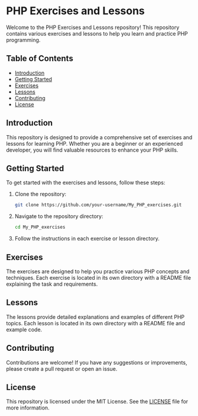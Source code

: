 # PHP Exercises and Lessons

Welcome to the PHP Exercises and Lessons repository! This repository contains various exercises and lessons to help you learn and practice PHP programming.

## Table of Contents

- [Introduction](#introduction)
- [Getting Started](#getting-started)
- [Exercises](#exercises)
- [Lessons](#lessons)
- [Contributing](#contributing)
- [License](#license)

## Introduction

This repository is designed to provide a comprehensive set of exercises and lessons for learning PHP. Whether you are a beginner or an experienced developer, you will find valuable resources to enhance your PHP skills.

## Getting Started

To get started with the exercises and lessons, follow these steps:

1. Clone the repository:
    ```sh
    git clone https://github.com/your-username/My_PHP_exercises.git
    ```
2. Navigate to the repository directory:
    ```sh
    cd My_PHP_exercises
    ```
3. Follow the instructions in each exercise or lesson directory.

## Exercises

The exercises are designed to help you practice various PHP concepts and techniques. Each exercise is located in its own directory with a README file explaining the task and requirements.

## Lessons

The lessons provide detailed explanations and examples of different PHP topics. Each lesson is located in its own directory with a README file and example code.

## Contributing

Contributions are welcome! If you have any suggestions or improvements, please create a pull request or open an issue.

## License

This repository is licensed under the MIT License. See the [LICENSE](LICENSE) file for more information.